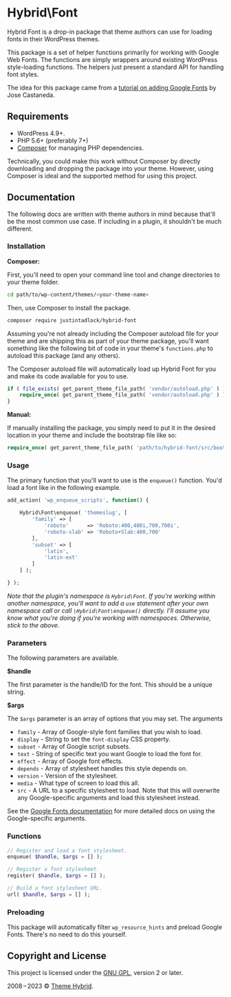 # Hybrid\\Font

Hybrid Font is a drop-in package that theme authors can use for loading fonts in their WordPress themes.

This package is a set of helper functions primarily for working with Google Web Fonts. The functions are simply
wrappers around existing WordPress style-loading functions. The helpers just present a standard API for handling font styles.

The idea for this package came from a [tutorial on adding Google Fonts](https://blog.josemcastaneda.com/2016/02/29/adding-removing-fonts-from-a-theme/) by Jose Castaneda.

## Requirements

* WordPress 4.9+.
* PHP 5.6+ (preferably 7+)
* [Composer](https://getcomposer.org/) for managing PHP dependencies.

Technically, you could make this work without Composer by directly downloading and dropping the package into your theme.  However, using Composer is ideal and the supported method for using this project.

## Documentation

The following docs are written with theme authors in mind because that'll be the most common use case.  If including in a plugin, it shouldn't be much different.

### Installation

**Composer:**

First, you'll need to open your command line tool and change directories to your theme folder.

```bash
cd path/to/wp-content/themes/<your-theme-name>
```

Then, use Composer to install the package.

```bash
composer require justintadlock/hybrid-font
```

Assuming you're not already including the Composer autoload file for your theme and are shipping this as part of your theme package, you'll want something like the following bit of code in your theme's `functions.php` to autoload this package (and any others).

The Composer autoload file will automatically load up Hybrid Font for you and make its code available for you to use.

```php
if ( file_exists( get_parent_theme_file_path( 'vendor/autoload.php' ) ) ) {
	require_once( get_parent_theme_file_path( 'vendor/autoload.php' ) );
}
```

**Manual:**

If manually installing the package, you simply need to put it in the desired location in your theme and include the bootstrap file like so:

```php
require_once( get_parent_theme_file_path( 'path/to/hybrid-font/src/bootstrap-font.php' ) );
```

### Usage

The primary function that you'll want to use is the `enqueue()` function.  You'd load a font like in the following example.

```php
add_action( 'wp_enqueue_scripts', function() {

	Hybrid\Font\enqueue( 'themeslug', [
		'family' => [
			'roboto'      => 'Roboto:400,400i,700,700i',
			'roboto-slab' => 'Roboto+Slab:400,700'
		],
		'subset' => [
			'latin',
			'latin-ext'
		]
	] );

} );
```

_Note that the plugin's namespace is `Hybrid\Font`.  If you're working within another namespace, you'll want to add a `use` statement after your own namespace call or call `\Hybrid\Font\enqueue()` directly.  I'll assume you know what you're doing if you're working with namespaces.  Otherwise, stick to the above._

### Parameters

The following parameters are available.

**$handle**

The first parameter is the handle/ID for the font. This should be a unique string.

**$args**

The `$args` parameter is an array of options that you may set.  The arguments

* `family` - Array of Google-style font families that you wish to load.
* `display` - String to set the `font-display` CSS property.
* `subset` - Array of Google script subsets.
* `text` - String of specific text you want Google to load the font for.
* `effect` - Array of Google font effects.
* `depends` - Array of stylesheet handles this style depends on.
* `version` - Version of the stylesheet.
* `media` - What type of screen to load this all.
* `src` - A URL to a specific stylesheet to load. Note that this will overwrite any Google-specific arguments and load this stylesheet instead.

See the [Google Fonts documentation](https://developers.google.com/fonts/docs/getting_started) for more detailed docs on using the Google-specific arguments.

### Functions

```php
// Register and load a font stylesheet.
enqueue( $handle, $args = [] );

// Register a font stylesheet.
register( $handle, $args = [] );

// Build a font stylesheet URL.
url( $handle, $args = [] );
```

### Preloading

This package will automatically filter `wp_resource_hints` and preload Google Fonts. There's no need to do this yourself.

## Copyright and License

This project is licensed under the [GNU GPL](http://www.gnu.org/licenses/old-licenses/gpl-2.0.html), version 2 or later.

2008&thinsp;&ndash;&thinsp;2023 &copy; [Theme Hybrid](https://themehybrid.com).
